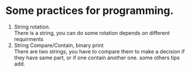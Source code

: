 Some practices for programming.
=======
1. String rotation.  
There is a string, you can do some rotation depends on different requirments
2. String Compare/Contain, binary print  
There are two strings, you have to compare them to make a decision if they
have same part, or if one contain another one. some others tips add.
